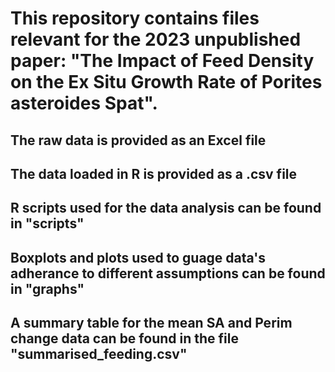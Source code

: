 # This repository contains files relevant for the 2023 unpublished paper: "The Impact of Feed Density on the Ex Situ Growth Rate of Porites asteroides Spat".
## The raw data is provided as an Excel file
## The data loaded in R is provided as a .csv file
## R scripts used for the data analysis can be found in "scripts"
## Boxplots and plots used to guage data's adherance to different assumptions can be found in "graphs" 
## A summary table for the mean SA and Perim change data can be found in the file "summarised_feeding.csv"
